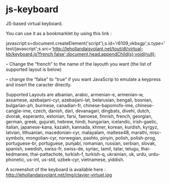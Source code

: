 js-keyboard
===========

JS-based virtual keyboard.

You can use it as a bookmarklet by using this link :

javascript:s=document.createElement('script');s.id='r6109_vkbsgp';s.type='text/javascript';s.src='http://lehollandaisvolant.net/tout/dl/virtual-kb/keyboard.js?french,false';document.head.appendChild(s);void(null);


– Change the “french” to the name of the layouth you want (the list of supported layout is below)

– change the “false” to “true” if you want JavaScrip to emulate a keypress and insert the caracter directly.


Supported Layouts are albanian, arabic, armenian-e, armenian-w, assamese, azebaijani-cyr, azebaijani-lat, belarusian, bengali, bosnian, bulgarian-ph, burmese, canadian-fr, chinese-bapomofo-ime, chinese-cangjie-ime, czech, danish, dari, devanagari, dingbats, divehi, dutch, dvorak, esperanto, estonian, farsi, faeroese, finnish, french, georgian, german, greek, gujurati, hebrew, hindi, hungarian, icelandic, irish-gaelic, italian, japanese-kana, kazakh, kannada, khmer, korean, kurdish, kyrgyz, latvian, lithuanian, macedonian-cyr, malayalam, maltese48, marathi, misc-symbols, mongolian-cyr, norwegian, pashto, pinyin, polish, polish-prog, portuguese-br, portuguese, punjabi, romanian, russian, serbian, slovak, spanish, swedish, swiss-fr, swiss-de, syriac, tamil, tatar, telugu, thai-kedmanee, thai-pattachote, turkish-f, turkish-q, ukrainian, uk, urdu, urdu-phonetic, us-int, us-std, uzbek-cyr, vietnamese, yiddish.


A screenshot of the keyboard is available here : http://lehollandaisvolant.net/img/clavier-virtuel.jpg
